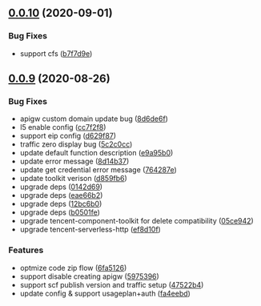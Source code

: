 ## [0.0.10](https://github.com/serverless-components/tencent-koa/compare/v0.0.9...v0.0.10) (2020-09-01)


### Bug Fixes

* support cfs ([b7f7d9e](https://github.com/serverless-components/tencent-koa/commit/b7f7d9e7070ebe3dd3e0190eb66f56e6686aa7a7))

## [0.0.9](https://github.com/serverless-components/tencent-koa/compare/v0.0.8...v0.0.9) (2020-08-26)


### Bug Fixes

* apigw custom domain update bug ([8d6de6f](https://github.com/serverless-components/tencent-koa/commit/8d6de6fe3fc9d4933fcce1cd052d46bc942e9908))
* l5 enable config ([cc7f2f8](https://github.com/serverless-components/tencent-koa/commit/cc7f2f82f4efa1c5304dde748ac80127fb758311))
* support eip config ([d629f87](https://github.com/serverless-components/tencent-koa/commit/d629f878a2a9f0e80eeceb9043045e34fb1e75a2))
* traffic zero display bug ([5c2c0cc](https://github.com/serverless-components/tencent-koa/commit/5c2c0cc9b72d8b0e26ca112184c2bdd0a15bde8d))
* update default function description ([e9a95b0](https://github.com/serverless-components/tencent-koa/commit/e9a95b0346fafec33ab08d95bd0dd9a0e9520cc1))
* update error message ([8d14b37](https://github.com/serverless-components/tencent-koa/commit/8d14b37e4805710f701385d0bd01ee4628d2b434))
* update get credential error message ([764287e](https://github.com/serverless-components/tencent-koa/commit/764287ee5cd977c23da047a11149c91a1086fb73))
* update toolkit verison ([d859fb6](https://github.com/serverless-components/tencent-koa/commit/d859fb677159e79b2eb535822fd40e252f437eb3))
* upgrade deps ([0142d69](https://github.com/serverless-components/tencent-koa/commit/0142d6938aeafa4c489b8def1119b50bef8553ef))
* upgrade deps ([eae66b2](https://github.com/serverless-components/tencent-koa/commit/eae66b231df8737a5c249072dd4dbb2f269639be))
* upgrade deps ([12bc6b0](https://github.com/serverless-components/tencent-koa/commit/12bc6b03b84a8c8e0ebd3f9802b9b66555d5db40))
* upgrade deps ([b0501fe](https://github.com/serverless-components/tencent-koa/commit/b0501fe5591e8aaba0d4fc95d3564a54400012cc))
* upgrade tencent-component-toolkit for delete compatibility ([05ce942](https://github.com/serverless-components/tencent-koa/commit/05ce9428e78b572219d00048316279c80628bba9))
* upgrade tencent-serverless-http ([ef8d10f](https://github.com/serverless-components/tencent-koa/commit/ef8d10fde3271d61d6cff9062742a803827377ad))


### Features

* optmize code zip flow ([6fa5126](https://github.com/serverless-components/tencent-koa/commit/6fa5126532f85d976007e1442fcf0198179ef273))
* support disable creating apigw ([5975396](https://github.com/serverless-components/tencent-koa/commit/5975396dcdff734c1ac4447696b3b305a5875f13))
* support scf publish version and traffic setup ([47522b4](https://github.com/serverless-components/tencent-koa/commit/47522b4edc6c14f6cc89bb379aed885899cfac46))
* update config & support usageplan+auth ([fa4eebd](https://github.com/serverless-components/tencent-koa/commit/fa4eebdbf24eb0d8f2dc949444f15da6176154ae))
